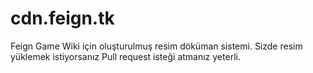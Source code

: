 # cdn.feign.tk
Feign Game Wiki için oluşturulmuş resim döküman sistemi. Sizde resim yüklemek istiyorsanız Pull request isteği atmanız yeterli.
